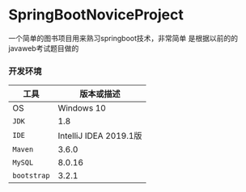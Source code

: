 # SpringBootNoviceProject
一个简单的图书项目用来熟习springboot技术，非常简单 是根据以前的的javaweb考试题目做的

### 开发环境
| 工具| 版本或描述|    
| ------- | ------------------------ |    
| OS | Windows 10 |
| `JDK` | 1.8 |    
| `IDE` | IntelliJ IDEA 2019.1版|    
| `Maven` | 3.6.0 |    
| `MySQL` | 8.0.16 |
| `bootstrap` | 3.2.1 |

